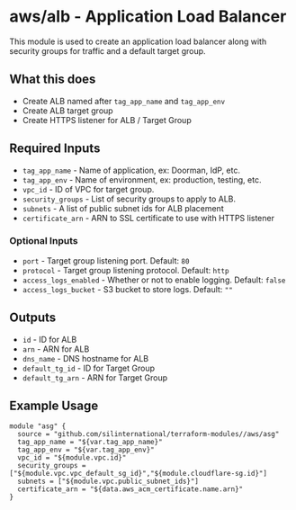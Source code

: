 # aws/alb - Application Load Balancer
This module is used to create an application load balancer along with security
groups for traffic and a default target group.

## What this does

 - Create ALB named after `tag_app_name` and `tag_app_env`
 - Create ALB target group
 - Create HTTPS listener for ALB / Target Group

## Required Inputs

 - `tag_app_name` - Name of application, ex: Doorman, IdP, etc.
 - `tag_app_env` - Name of environment, ex: production, testing, etc.
 - `vpc_id` - ID of VPC for target group.
 - `security_groups` - List of security groups to apply to ALB.
 - `subnets` - A list of public subnet ids for ALB placement
 - `certificate_arn` - ARN to SSL certificate to use with HTTPS listener

### Optional Inputs
 - `port` - Target group listening port. Default: `80`
 - `protocol` - Target group listening protocol. Default: `http`
 - `access_logs_enabled` - Whether or not to enable logging. Default: `false`
 - `access_logs_bucket` - S3 bucket to store logs. Default: `""`

## Outputs

 - `id` - ID for ALB
 - `arn` - ARN for ALB
 - `dns_name` - DNS hostname for ALB
 - `default_tg_id` - ID for Target Group
 - `default_tg_arn` - ARN for Target Group

## Example Usage

```hcl
module "asg" {
  source = "github.com/silinternational/terraform-modules//aws/asg"
  tag_app_name = "${var.tag_app_name}"
  tag_app_env = "${var.tag_app_env}"
  vpc_id = "${module.vpc.id}"
  security_groups = ["${module.vpc.vpc_default_sg_id}","${module.cloudflare-sg.id}"]
  subnets = ["${module.vpc.public_subnet_ids}"]
  certificate_arn = "${data.aws_acm_certificate.name.arn}"
}
```
